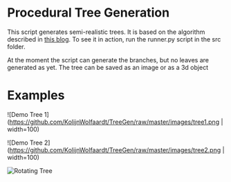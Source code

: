 # Procedural Tree Generation

This script generates semi-realistic trees. It is based on the algorithm described in [this blog](http://www.jgallant.com/procedurally-generating-trees-with-space-colonization-algorithm-in-xna/). To see it in action, run the runner.py script in the src folder.

At the moment the script can generate the branches, but no leaves are generated as yet. The tree can be saved as an image or as a 3d object


# Examples

![Demo Tree 1](https://github.com/KolijnWolfaardt/TreeGen/raw/master/images/tree1.png | width=100)

![Demo Tree 2](https://github.com/KolijnWolfaardt/TreeGen/raw/master/images/tree2.png | width=100)

![Rotating Tree](https://github.com/KolijnWolfaardt/TreeGen/raw/master/images/tree_gif_1.gif)
